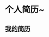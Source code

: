 # 个人简历~
## [我的简历](https://github.com/LiFaNSuperMan/resume/blob/master/%E7%A0%94%E5%8F%91%E6%9D%8E%E5%BB%BA%E4%BC%9F.md)
